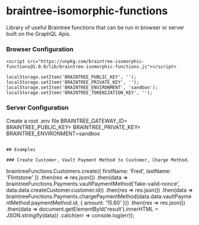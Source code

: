 # braintree-isomorphic-functions
Library of useful Braintree functions that can be run in browser or server built on the GraphQL Apis.

### Browser Configuration
```
<script src="https://unpkg.com/braintree-isomorphic-functions@1.0.0/lib/braintree-isomorphic-functions.js"></script>
```
```
localStorage.setItem('BRAINTREE_PUBLIC_KEY', '');
localStorage.setItem('BRAINTREE_PRIVATE_KEY', '');
localStorage.setItem('BRAINTREE_ENVIRONMENT', 'sandbox');
localStorage.setItem('BRAINTREE_TOKENIZATION_KEY', '');
```

### Server Configuration
Create a root .env file
BRAINTREE_GATEWAY_ID=
BRAINTREE_PUBLIC_KEY=
BRAINTREE_PRIVATE_KEY=
BRAINTREE_ENVIRONMENT=sandbox

```

## Examples

### Create Customer, Vault Payment Method to Customer, Charge Method.
```
braintreeFunctions.Customers.create({ firstName: 'Fred', lastName: 'Flintstone' })
    .then(res => res.json())
    .then(data => braintreeFunctions.Payments.vaultPaymentMethod('fake-valid-nonce', data.data.createCustomer.customer.id))
    .then(res => res.json())
    .then(data => braintreeFunctions.Payments.chargePaymentMethod(data.data.vaultPaymentMethod.paymentMethod.id, { amount: '15.60' }))
    .then(res => res.json())
    .then(data => document.getElementById('result').innerHTML = JSON.stringify(data))
    .catch(err => console.log(err));
    
```
